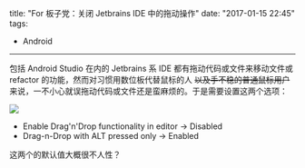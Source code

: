 title: "For 板子党：关闭 Jetbrains IDE 中的拖动操作"
date: "2017-01-15 22:45"
tags:
- Android
---

包括 Android Studio 在内的 Jetbrains 系 IDE 都有拖动代码或文件来移动文件或 refactor 的功能，然而对习惯用数位板代替鼠标的人 ~~以及手不稳的普通鼠标用户~~ 来说，一不小心就误拖动代码或文件还是蛮麻烦的。于是需要设置这两个选项：

![](/assets/0226-01.png)

* Enable Drag'n'Drop functionality in editor → Disabled
* Drag-n-Drop with ALT pressed only → Enabled

这两个的默认值大概很不人性？